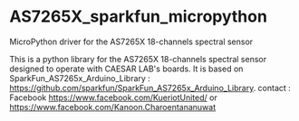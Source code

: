 # AS7265X_sparkfun_micropython
MicroPython driver for the AS7265X 18-channels spectral sensor

This is a python library for the AS7265X 18-channels spectral sensor designed to operate with CAESAR LAB's boards. It is based on SparkFun_AS7265x_Arduino_Library : https://github.com/sparkfun/SparkFun_AS7265x_Arduino_Library.
contact : Facebook https://www.facebook.com/KueriotUnited/ or https://www.facebook.com/Kanoon.Charoentananuwat
